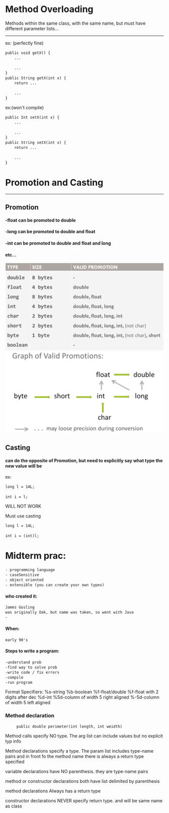 # Method Overloading

Methods within the same class, with the same name, but must have different parameter lists...
  ________________
ex:
(perfectly fine) 

```
public void getX() {  
    ...   

    ...    
}
public String getX(int x) {  
    return ...

    ...
}
```


ex:(won't compile)

```
public Int setX(int x) {  
    ...

    ...
}
public String setX(int x) {  
    return ...

    ...
}
```




# Promotion and Casting
________________
## Promotion  
#### -float can be promoted to double  
#### -long can be promoted to double and float  
#### -int can be promoted to double and float and long  
#### etc...   
![img](img.png "Logo Title Text 1")  
![img](img2.png "Logo Title Text 1")  

## Casting  
#### can do the opposite of Promotion, but need to explicitly say what type the new value will be

ex:
```
long l = 14L;

int i = l;
```
WILL NOT WORK

Must use casting
```
long l = 14L;

int i = (int)l;
```


# Midterm prac:
    - programming language
    - caseSensitive
    - object oriented
    - extensible (you can create your own types)

#### who created it:
    James Gosling
    was originally Oak, but name was taken, so went with Java
    -

#### When:
    early 90's

#### Steps to write a program:
    -understand prob
    -find way to solve prob
    -write code / fix errors
    -compile
    -run program

Format Specifiers:
%s-string
%b-boolean
%f-float/double
%f-float with 2 digits after dec
%d-int
%5d-column of width 5 right aligned
%-5d-column of width 5 left aligned

### Method declaration

         public double perimeter(int length, int weidth)
<!-- access mod  return   name       param list -->

Method calls
    specify NO type. The arg list can include values but no explicit typ info

Method declarations
    specify a type. The param list includes type-name pairs and in front fo the method name there is always a return type specified

variable declarations
    have NO parenthesis. they are type-name pairs

method or constructor
    declarations both have list delimited by parenthesis

method declarations
    Always has a return type

constructor declarations
    NEVER specify return type. and will be same name as class
